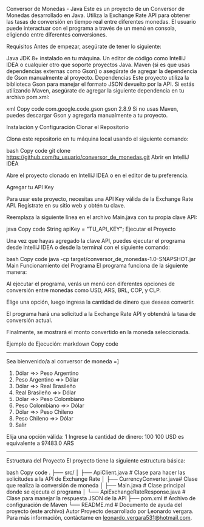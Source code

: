 Conversor de Monedas - Java
Este es un proyecto de un Conversor de Monedas desarrollado en Java. Utiliza la Exchange Rate API para obtener las tasas de conversión en tiempo real entre diferentes monedas. El usuario puede interactuar con el programa a través de un menú en consola, eligiendo entre diferentes conversiones.

Requisitos
Antes de empezar, asegúrate de tener lo siguiente:

Java JDK 8+ instalado en tu máquina.
Un editor de código como IntelliJ IDEA o cualquier otro que soporte proyectos Java.
Maven (si es que usas dependencias externas como Gson) o asegúrate de agregar la dependencia de Gson manualmente al proyecto.
Dependencias
Este proyecto utiliza la biblioteca Gson para manejar el formato JSON devuelto por la API. Si estás utilizando Maven, asegúrate de agregar la siguiente dependencia en tu archivo pom.xml:

xml
Copy code
<dependency>
    <groupId>com.google.code.gson</groupId>
    <artifactId>gson</artifactId>
    <version>2.8.9</version>
</dependency>
Si no usas Maven, puedes descargar Gson y agregarla manualmente a tu proyecto.

Instalación y Configuración
Clonar el Repositorio

Clona este repositorio en tu máquina local usando el siguiente comando:

bash
Copy code
git clone https://github.com/tu_usuario/conversor_de_monedas.git
Abrir en IntelliJ IDEA

Abre el proyecto clonado en IntelliJ IDEA o en el editor de tu preferencia.

Agregar tu API Key

Para usar este proyecto, necesitas una API Key válida de la Exchange Rate API. Regístrate en su sitio web y obtén tu clave.

Reemplaza la siguiente línea en el archivo Main.java con tu propia clave API:

java
Copy code
String apiKey = "TU_API_KEY";
Ejecutar el Proyecto

Una vez que hayas agregado la clave API, puedes ejecutar el programa desde IntelliJ IDEA o desde la terminal con el siguiente comando:

bash
Copy code
java -cp target/conversor_de_monedas-1.0-SNAPSHOT.jar Main
Funcionamiento del Programa
El programa funciona de la siguiente manera:

Al ejecutar el programa, verás un menú con diferentes opciones de conversión entre monedas como USD, ARS, BRL, COP, y CLP.

Elige una opción, luego ingresa la cantidad de dinero que deseas convertir.

El programa hará una solicitud a la Exchange Rate API y obtendrá la tasa de conversión actual.

Finalmente, se mostrará el monto convertido en la moneda seleccionada.

Ejemplo de Ejecución:
markdown
Copy code
***************************
Sea bienvenido/a al conversor de moneda =]

1) Dólar =>> Peso Argentino
2) Peso Argentino =>> Dólar
3) Dólar =>> Real Brasileño
4) Real Brasileño =>> Dólar
5) Dólar =>> Peso Colombiano
6) Peso Colombiano =>> Dólar
7) Dólar =>> Peso Chileno
8) Peso Chileno =>> Dólar
9) Salir

Elija una opción válida: 1
Ingrese la cantidad de dinero: 100
100 USD es equivalente a 97483.0 ARS
***************************
Estructura del Proyecto
El proyecto tiene la siguiente estructura básica:

bash
Copy code
.
├── src/
│   ├── ApiClient.java        # Clase para hacer las solicitudes a la API de Exchange Rate
│   ├── CurrencyConverter.java# Clase que realiza la conversión de moneda
│   ├── Main.java             # Clase principal donde se ejecuta el programa
│   └── ApiExchangeRateResponse.java  # Clase para manejar la respuesta JSON de la API
├── pom.xml                   # Archivo de configuración de Maven
└── README.md                 # Documento de ayuda del proyecto (este archivo)
Autor
Proyecto desarrollado por Leonardo vergara. Para más información, contáctame en leonardo_vergara531@hotmail.com.
